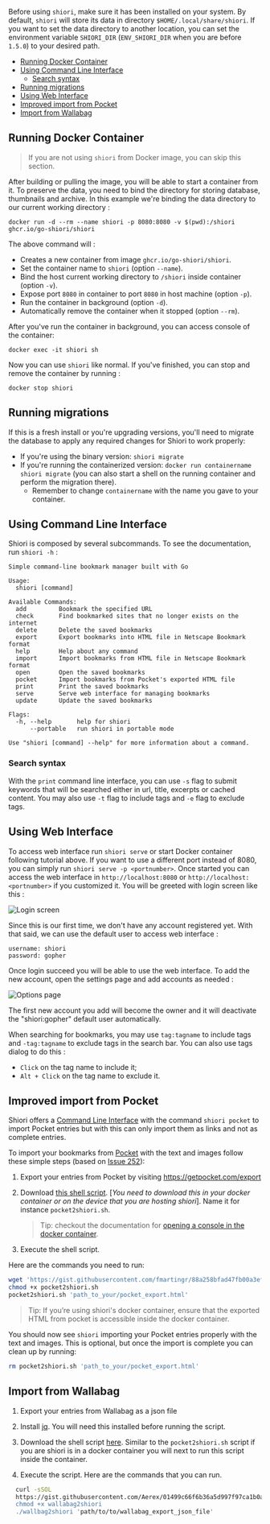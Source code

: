 Before using `shiori`, make sure it has been installed on your system. By default, `shiori` will store its data in directory `$HOME/.local/share/shiori`. If you want to set the data directory to another location, you can set the environment variable `SHIORI_DIR` (`ENV_SHIORI_DIR` when you are before `1.5.0`) to your desired path.

<!-- TOC -->

- [Running Docker Container](#running-docker-container)
- [Using Command Line Interface](#using-command-line-interface)
    - [Search syntax](#search-syntax)
- [Running migrations](#running-migrations)
- [Using Web Interface](#using-web-interface)
- [Improved import from Pocket](#improved-import-from-pocket)
- [Import from Wallabag](#import-from-wallabag)

<!-- /TOC -->

## Running Docker Container

> If you are not using `shiori` from Docker image, you can skip this section.

After building or pulling the image, you will be able to start a container from it. To preserve the data, you need to bind the directory for storing database, thumbnails and archive. In this example we're binding the data directory to our current working directory :

```
docker run -d --rm --name shiori -p 8080:8080 -v $(pwd):/shiori ghcr.io/go-shiori/shiori
```

The above command will :

- Creates a new container from image `ghcr.io/go-shiori/shiori`.
- Set the container name to `shiori` (option `--name`).
- Bind the host current working directory to `/shiori` inside container (option `-v`).
- Expose port `8080` in container to port `8080` in host machine (option `-p`).
- Run the container in background (option `-d`).
- Automatically remove the container when it stopped (option `--rm`).

After you've run the container in background, you can access console of the container:

```
docker exec -it shiori sh
```

Now you can use `shiori` like normal. If you've finished, you can stop and remove the container by running :

```
docker stop shiori
```

## Running migrations

If this is a fresh install or you're upgrading versions, you'll need to migrate the database to apply any required
changes for Shiori to work properly:

- If you're using the binary version: `shiori migrate`
- If you're running the containerized version: `docker run containername shiori migrate` (you can also start a shell on the running container and perform the migration there).
  - Remember to change `containername` with the name you gave to your container.

## Using Command Line Interface

Shiori is composed by several subcommands. To see the documentation, run `shiori -h` :

```
Simple command-line bookmark manager built with Go

Usage:
  shiori [command]

Available Commands:
  add         Bookmark the specified URL
  check       Find bookmarked sites that no longer exists on the internet
  delete      Delete the saved bookmarks
  export      Export bookmarks into HTML file in Netscape Bookmark format
  help        Help about any command
  import      Import bookmarks from HTML file in Netscape Bookmark format
  open        Open the saved bookmarks
  pocket      Import bookmarks from Pocket's exported HTML file
  print       Print the saved bookmarks
  serve       Serve web interface for managing bookmarks
  update      Update the saved bookmarks

Flags:
  -h, --help       help for shiori
      --portable   run shiori in portable mode

Use "shiori [command] --help" for more information about a command.
```

### Search syntax
With the `print` command line interface, you can use `-s` flag to submit keywords that will be searched either in url, title, excerpts or cached content.
You may also use `-t` flag to include tags and `-e` flag to exclude tags.



## Using Web Interface

To access web interface run `shiori serve` or start Docker container following tutorial above. If you want to use a different port instead of 8080, you can simply run `shiori serve -p <portnumber>`. Once started you can access the web interface in `http://localhost:8080` or `http://localhost:<portnumber>` if you customized it. You will be greeted with login screen like this :

![Login screen](https://raw.githubusercontent.com/go-shiori/shiori/master/docs/screenshots/01-login.png)

Since this is our first time, we don't have any account registered yet. With that said, we can use the default user to access web interface :

```
username: shiori
password: gopher
```

Once login succeed you will be able to use the web interface. To add the new account, open the settings page and add accounts as needed :

![Options page](https://raw.githubusercontent.com/go-shiori/shiori/master/docs/screenshots/04-options.png)

The first new account you add will become the owner and it will deactivate the "shiori:gopher" default user automatically.

When searching for bookmarks, you may use `tag:tagname` to include tags and `-tag:tagname` to exclude tags in the search bar. You can also use tags dialog to do this :

- `Click` on the tag name to include it;
- `Alt + Click` on the tag name to exclude it.


## Improved import from Pocket

Shiori offers a [Command Line Interface](https://github.com/go-shiori/shiori/blob/master/docs/Usage.md#using-command-line-interface) with the command `shiori pocket` to import Pocket entries but with this can only import them as links and not as complete entries.

To import your bookmarks from [Pocket](https://getpocket.com/) with the text and images follow these simple steps (based on [Issue 252](https://github.com/go-shiori/shiori/issues/252)):

1. Export your entries from Pocket by visiting https://getpocket.com/export

2. Download [this shell script](https://gist.github.com/fmartingr/88a258bfad47fb00a3ef9d6c38e5699e). [*You need to download this in your docker container or on the device that you are hosting shiori*]. Name it for instance `pocket2shiori.sh`.

   > Tip: checkout the documentation for [opening a console in the docker container](https://github.com/go-shiori/shiori/blob/master/docs/Usage.md#running-docker-container).

3. Execute the shell script.

Here are the commands you need to run:
   ```sh
   wget 'https://gist.githubusercontent.com/fmartingr/88a258bfad47fb00a3ef9d6c38e5699e/raw/a21afb20b56d5383b8b975410e0eb538de02b422/pocket2shiori.sh'
   chmod +x pocket2shiori.sh
   pocket2shiori.sh 'path_to_your/pocket_export.html'
   ```

   > Tip: If you’re using shiori's docker container, ensure that the exported HTML from pocket is accessible inside the docker container.

You should now see `shiori` importing your Pocket entries properly with the text and images.
This is optional, but once the import is complete you can clean up by running:

```sh
rm pocket2shiori.sh 'path_to_your/pocket_export.html'
```

##  Import from Wallabag


1. Export your entries from Wallabag as a json file

2. Install [jq](https://stedolan.github.io/jq/download/). You will need this installed before running the script.

3. Download the shell script
[here](https://gist.githubusercontent.com/Aerex/01499c66f6b36a5d997f97ca1b0ab5b1/raw/bf793515540278fc675c7769be74a77ca8a41e62/wallabag2shiori). Similar to the `pocket2shiori.sh` script if you are shiori is in a docker container you will next to run this script
inside the container.

4. Execute the script. Here are the commands that you can run.

  ```sh
    curl -sSOL
    https://gist.githubusercontent.com/Aerex/01499c66f6b36a5d997f97ca1b0ab5b1/raw/bf793515540278fc675c7769be74a77ca8a41e62/wallabag2shiori'
    chmod +x wallabag2shiori
    ./wallbag2shiori 'path/to/to/wallabag_export_json_file'
  ```

